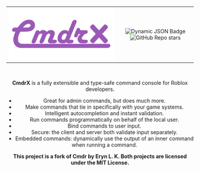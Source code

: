<div align="center">
	<table>
		<tr>
			<td>
				<img src="assets/name.png" alt="CmdrX" />
			</td>
			<td align="center">
				<img alt="Dynamic JSON Badge" src="https://img.shields.io/badge/dynamic/json?url=https%3A%2F%2Fdiscord.com%2Fapi%2Finvites%2FKTbpAEhWsf%3Fwith_counts%3Dtrue&query=approximate_presence_count&style=for-the-badge&logo=discord&label=Discord&labelColor=grey&color=%235539cc"/>
				<img alt="GitHub Repo stars" src="https://img.shields.io/github/stars/birarux/cmdr?style=for-the-badge&logo=Github&label=Github%20Stars&color=%2324292e">
			</td>
		</tr>
	</table>
	<br/>
	<p><strong>CmdrX</strong> is a fully extensible and type-safe command console for Roblox developers.</p>
	<ul>
		<li>Great for admin commands, but does much more.</li>
		<li>Make commands that tie in specifically with your game systems.</li>
		<li>Intelligent autocompletion and instant validation.</li>
		<li>Run commands programmatically on behalf of the local user.</li>
		<li>Bind commands to user input.</li>
		<li>Secure: the client and server both validate input separately.</li>
		<li>Embedded commands: dynamically use the output of an inner command when running a command.</li>
	</ul>
	<p><strong>This project is a fork of Cmdr by Eryn L. K. Both projects are licensed under the MIT License.</strong></p>
</div>